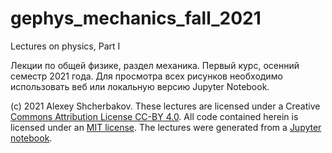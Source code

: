 # gephys_mechanics_fall_2021
Lectures on physics, Part I

Лекции по общей физике, раздел механика. Первый курс, осенний семестр 2021 года. Для просмотра всех рисунков необходимо использовать веб или локальную версию Jupyter Notebook.

(c) 2021 Alexey Shcherbakov. These lectures are licensed under a Creative <a href="https://creativecommons.org/licenses/by/4.0/">Commons Attribution License CC-BY 4.0</a>. All code contained herein is licensed under an <a href="https://opensource.org/licenses/MIT">MIT license</a>. The lectures were generated from a <a href="https://justinbois.github.io/bootcamp/2017/lessons/l37_jupyter.ipynb">Jupyter notebook</a>.
